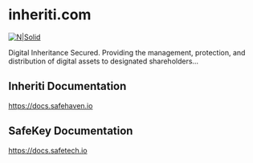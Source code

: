 # inheriti.com

[![N|Solid](https://safehaven.io/files/inheriti.png)](https://inheriti.com) 

Digital Inheritance Secured.
Providing the management, protection, and distribution of digital assets to designated shareholders…

## Inheriti Documentation

https://docs.safehaven.io

## SafeKey Documentation

https://docs.safetech.io


